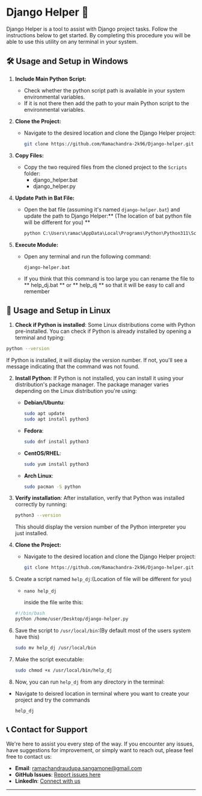 # Django Helper  🚀

Django Helper is a tool to assist with Django project tasks. Follow the instructions below to get started.
By completing this procedure you will be able to use this utility on any terminal in your system. 

## 🛠️ Usage and Setup in Windows

1. **Include Main Python Script:**
   - Check whether the python script path is available in your system environmental variables.
   - If it is not there then add the path to your main Python script to the environmental variables.

2. **Clone the Project:**
   - Navigate to the desired location and clone the Django Helper project:
     ```bash
     git clone https://github.com/Ramachandra-2k96/Django-helper.git
     ```

3. **Copy Files:**
   - Copy the two required files from the cloned project to the `Scripts` folder:
     - django_helper.bat
     - django_helper.py

4. **Update Path in Bat File:**
   - Open the bat file (assuming it's named `django-helper.bat`) and update the path to Django Helper:** (The location of bat python file will be different for you) **
     ```bat
     python C:\Users\ramac\AppData\Local\Programs\Python\Python311\Scripts\django_helper.py
     ```

5. **Execute Module:**
   - Open any terminal and run the following command:
     ```bash
     django-helper.bat
     ```
   - If you think that this command is too large you can rename the file to ** help_dj.bat ** or ** help_dj ** so that it will be easy to call and remember

## 🐧 Usage and Setup in Linux
1. **Check if Python is installed**: Some Linux distributions come with Python pre-installed. You can check if Python is already installed by opening a terminal and typing:

```bash
python --version
```

If Python is installed, it will display the version number. If not, you'll see a message indicating that the command was not found.

2. **Install Python**: If Python is not installed, you can install it using your distribution's package manager. The package manager varies depending on the Linux distribution you're using:

   - **Debian/Ubuntu**:
     ```bash
     sudo apt update
     sudo apt install python3
     ```

   - **Fedora**:
     ```bash
     sudo dnf install python3
     ```

   - **CentOS/RHEL**:
     ```bash
     sudo yum install python3
     ```

   - **Arch Linux**:
     ```bash
     sudo pacman -S python
     ```

3. **Verify installation**: After installation, verify that Python was installed correctly by running:
   ```bash
   python3 --version
   ```

   This should display the version number of the Python interpreter you just installed.
4. **Clone the Project:**
   - Navigate to the desired location and clone the Django Helper project:
     ```bash
     git clone https://github.com/Ramachandra-2k96/Django-helper.git
     ```
5. Create a script named `help_dj`:(Location of file will be different for you)
   - ```
     nano help_dj
     ```
     inside the file write this:
   ```bash 
   #!/bin/bash
   python /home/user/Desktop/django-helper.py
   ```
7. Save the script to `/usr/local/bin`:(By default most of the users system have this)
   ```bash
   sudo mv help_dj /usr/local/bin
   ```
8. Make the script executable:
   ```bash
   sudo chmod +x /usr/local/bin/help_dj
   ```
9. Now, you can run `help_dj` from any directory in the terminal:
 - Navigate to deisred location in terminal where you want to create your project and try the commands 
   ```bash
   help_dj
   ```
## 📞 Contact for Support

We're here to assist you every step of the way. If you encounter any issues, have suggestions for improvement, or simply want to reach out, please feel free to contact us:

- **Email**: [ramachandraudupa.sangamone@gmail.com](mailto:ramachandraudupa.sangamone@gmail.com)
- **GitHub Issues**: [Report issues here](https://github.com/Ramachandra-2k96/Django-helper/issues)
- **LinkedIn**: [Connect with us](https://in.linkedin.com/in/ramachandra-udupa)

---

